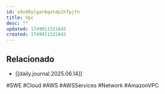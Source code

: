 ```yaml
---
id: x9v88ylgar6gatdp1hfpjfn
title: Vpc
desc: ""
updated: 1749911321642
created: 1749911321642
---
```


## Relacionado

- [[daily.journal.2025.06.14]]

#SWE #Cloud #AWS #AWSServices #Network #AmazonVPC
